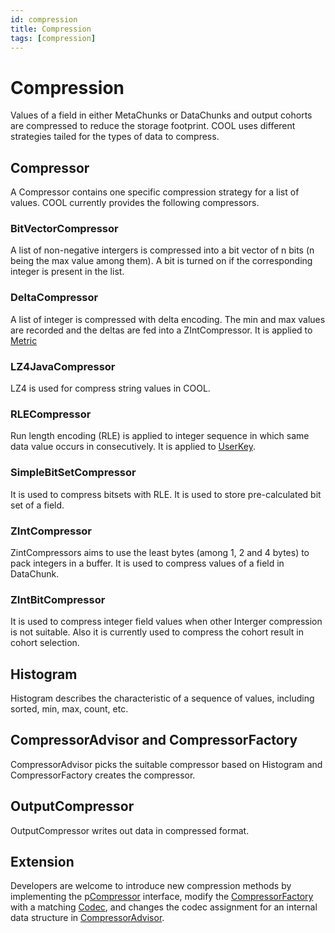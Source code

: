 ```yaml
---
id: compression
title: Compression
tags: [compression]
---
```

# Compression
Values of a field in either MetaChunks or DataChunks and output cohorts are compressed to reduce the storage footprint. COOL uses different strategies tailed for the types of data to compress.

## Compressor
A Compressor contains one specific compression strategy for a list of values. COOL currently provides the following compressors.

### BitVectorCompressor
A list of non-negative intergers is compressed into a bit vector of n bits (n being the max value among them). A bit is turned on if the corresponding integer is present in the list.

### DeltaCompressor
A list of integer is compressed with delta encoding. The min and max values are recorded and the deltas are fed into a ZIntCompressor. It is applied to [Metric](schema.md#metric)

### LZ4JavaCompressor
LZ4 is used for compress string values in COOL.

### RLECompressor
Run length encoding (RLE) is applied to integer sequence in which same data value occurs in consecutively. It is applied to [UserKey](schema.md#userkey).

### SimpleBitSetCompressor
It is used to compress bitsets with RLE. It is used to store pre-calculated bit set of a field.

### ZIntCompressor
ZintCompressors aims to use the least bytes (among 1, 2 and 4 bytes) to pack integers in a buffer. It is used to compress values of a field in DataChunk. 

### ZIntBitCompressor
It is used to compress integer field values when other Interger compression is not suitable. Also it is currently used to compress the cohort result in cohort selection.

## Histogram
Histogram describes the characteristic of a sequence of values, including sorted, min, max, count, etc.

## CompressorAdvisor and CompressorFactory
CompressorAdvisor picks the suitable compressor based on Histogram and CompressorFactory creates the compressor.

## OutputCompressor
OutputCompressor writes out data in compressed format.

## Extension
Developers are welcome to introduce new compression methods by implementing the p[Compressor](https://github.com/COOL-cohort/COOL/blob/main/cool-core/src/main/java/com/nus/cool/core/io/compression/Compressor.java) interface, modify the [CompressorFactory](https://github.com/COOL-cohort/COOL/blob/main/cool-core/src/main/java/com/nus/cool/core/io/compression/CompressorFactory.java) with a matching [Codec](https://github.com/COOL-cohort/COOL/blob/main/cool-core/src/main/java/com/nus/cool/core/schema/Codec.java), and changes the codec assignment for an internal data structure in [CompressorAdvisor](https://github.com/COOL-cohort/COOL/blob/main/cool-core/src/main/java/com/nus/cool/core/io/compression/CompressorAdviser.java).